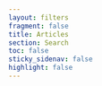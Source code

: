 ```yaml
---
layout: filters
fragment: false
title: Articles
section: Search
toc: false
sticky_sidenav: false
highlight: false
---
```

